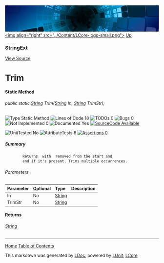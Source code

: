 ![](../Content/LCore-banner-small.png "")
[&lt;img align=&quot;right&quot; src=&quot;../Content/LCore-logo-small.png&quot;&gt;](../../README.md)
[Up](StringExt.md)

### StringExt
[View Source](../Extensions/Reference%20Types/StringExt.cs)

# Trim

#### Static Method

###### public static [String](https://msdn.microsoft.com/en-us/library/system.string.aspx) Trim([String](https://msdn.microsoft.com/en-us/library/system.string.aspx) In, [String](https://msdn.microsoft.com/en-us/library/system.string.aspx) TrimStr);

![Type Static Method](http://b.repl.ca/v1/Type-Static%20Method-blue.png "") ![Lines of Code 18](http://b.repl.ca/v1/Lines%20of%20Code-18-blue.png "") ![TODOs 0](http://b.repl.ca/v1/TODOs-0-green.png "") ![Bugs 0](http://b.repl.ca/v1/Bugs-0-green.png "") ![Not Implemented 0](http://b.repl.ca/v1/Not%20Implemented-0-green.png "") ![Documented Yes](http://b.repl.ca/v1/Documented-Yes-brightgreen.png "") [![SourceCode Available](http://b.repl.ca/v1/SourceCode-Available-brightgreen.png "")](../Extensions/Reference%20Types/StringExt.cs#L1848)

![UnitTested No](http://b.repl.ca/v1/UnitTested-No-lightgrey.png "") ![AttributeTests 8](http://b.repl.ca/v1/AttributeTests-8-brightgreen.png "") [![Assertions 0](http://b.repl.ca/v1/Assertions-0-lightgrey.png "")](../Extensions/Reference%20Types/StringExt.cs)

##### Summary

            Returns  with  removed from the start and 
            end if it's present. Trims multiple occurrences.
            

###### Parameters

Parameter | Optional | Type | Description
:---  | :---  | :---  | :--- 
In | No | [String](https://msdn.microsoft.com/en-us/library/system.string.aspx) | 
TrimStr | No | [String](https://msdn.microsoft.com/en-us/library/system.string.aspx) | 


#### Returns

###### [String](https://msdn.microsoft.com/en-us/library/system.string.aspx)



---

[Home](../../README.md) [Table of Contents](../../TableOfContents.md)

This markdown was generated by [LDoc](https://github.com/CodeSingularity/LDoc), powered by [LUnit](https://github.com/CodeSingularity/LUnit), [LCore](https://github.com/CodeSingularity/LCore)
